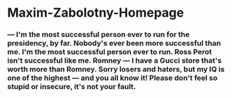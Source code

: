 # Maxim-Zabolotny-Homepage

### ― I'm the most successful person ever to run for the presidency, by far. Nobody's ever been more successful than me. I'm the most successful person ever to run. Ross Perot isn't successful like me. Romney ― I have a Gucci store that's worth more than Romney. Sorry losers and haters, but my IQ is one of the highest ― and you all know it! Please don't feel so stupid or insecure, it's not your fault.
